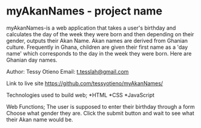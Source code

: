 # myAkanNames - project name

myAkanNames-is a web application that takes a user's birthday and calculates the day of the week they were born and then depending on their gender, outputs their Akan Name. Akan names are derived from Ghanian culture. Frequently in Ghana, children are given their first name as a 'day name' which corresponds to the day in the week they were born. Here are Ghanian day names.

Author: Tessy Otieno
Email: t.tesslah@gmail.com

Link to live site https://github.com/tessyotieno/myAkanNames/

Technologies used to build web; 
*HTML
*CSS
*JavaScript

Web Functions;
The user is supposed to enter their birthday through a form 
Choose what gender they are.
Click the submit button and wait to see what their Akan name would be.
